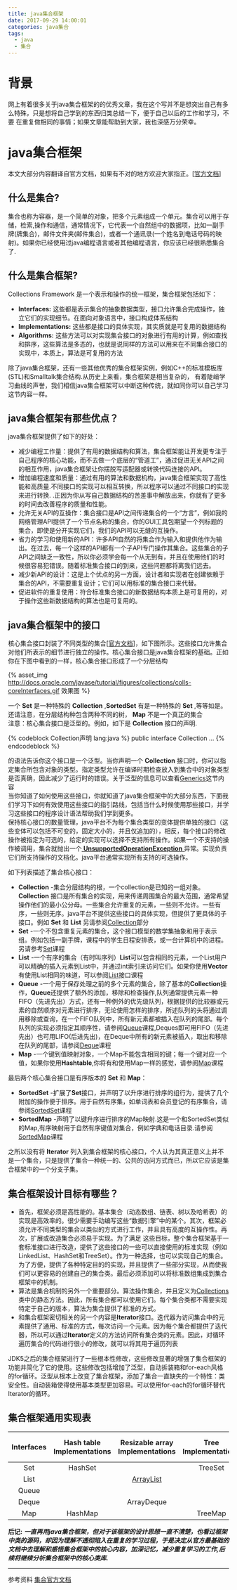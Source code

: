 ```yaml
---
title: java集合框架
date: 2017-09-29 14:00:01
categories: java集合
tags:
  - java
  - 集合
---
```


# 背景

网上有着很多关于java集合框架的的优秀文章，我在这个写并不是想突出自己有多么特殊，只是想将自己学到的东西归类总结一下，便于自己以后的工作和学习，不要
在重复做相同的事情；如果文章能帮助到大家，我也深感万分荣幸。

# java集合框架

本文大部分内容翻译自官方文档，如果有不对的地方欢迎大家指正。[[官方文档](https://docs.oracle.com/javase/tutorial/collections/intro/index.html)]

## 什么是集合?

集合也称为容器，是一个简单的对象，把多个元素组成一个单元。集合可以用于存储，检索,操作和通信，通常情况下，它代表一个自然组中的数据项，比如一副手牌(牌集合)，邮件文件夹(邮件集合)，或者一个通讯录(一个姓名到电话号码的映射)。如果你已经使用过java编程语言或者其他编程语言，你应该已经很熟悉集合了.

## 什么是集合框架?

Collections Framework 是一个表示和操作的统一框架，集合框架包括如下：

- **Interfaces:** 这些都是表示集合的抽象数据类型，接口允许集合完成操作，独立它们的实现细节。在面向对象语言中，接口构成体系结构  
- **Implementations:** 这些都是接口的具体实现，其实质就是可复用的数据结构  
- **Algorithms:** 这些方法可以对实现集合接口的对象进行有用的计算，例如查找和排序，这些算法是多态的，也就是说同样的方法可以用来在不同集合接口的实现中，本质上，算法是可复用的方法  

除了java集合框架，还有一些其他优秀的集合框架实例，例如C++的标准模板库(STL)和Smalltalk集合结构.从历史上来看，集合框架是相当复杂的，
有着陡峭学习曲线的声誉，我们相信java集合框架可以中断这种传统，就如同你可以自己学习这节内容一样。


## java集合框架有那些优点？

java集合框架提供了如下的好处：

- 减少编程工作量：提供了有用的数据结构和算法，集合框架能让开发更专注于自己程序的核心功能，而不去做一个底层的“管道工”，通过促进无关API之间的相互作用，java集合框架让你摆脱写适配器或转换代码连接的API。  
- 增加编程速度和质量：通过有用的算法和数据机构，java集合框架实现了高性能和高质量.不同接口的实现可以相互转换，所以程序可以通过不同接口的实现来进行转换.
.正因为你从写自己数据结构的苦差事中解放出来，你就有了更多的时间去改善程序的质量和性能。  
- 允许无关API的互操作：集合接口是API之间传递集合的一个“方言”，例如我的网络管理API提供了一个节点名称的集合，你的GUI工具包期望一个列标题的集合，即使是分开实现它们，我们的API可以无缝的互操作。  
- 省力的学习和使用新的API：许多API自然的将集合作为输入和提供他作为输出。在过去，每一个这样的API都有一个子API专门操作其集合。这些集合的子API之间缺乏一致性，所以你必须学会每一个从无到有，并且在使用他们的时候很容易犯错误。随着标准集合接口的到来，这些问题都将离我们远去。  
- 减少新API的设计：这是上个优点的另一方面，设计者和实现者在创建依赖于集合的API，不需要重复设计；它们可以用标准的集合接口来代替。  
- 促进软件的重复使用：符合标准集合接口的新数据结构本质上是可复用的，对于操作这些新数据结构的算法也是可复用的。

## java集合框架中的接口

核心集合接口封装了不同类型的集合[[官方文档](http://docs.oracle.com/javase/tutorial/collections/interfaces/index.html)]，如下图所示。这些接口允许集合对他们所表示的细节进行独立的操作。核心集合接口是java集合框架的基础。正如你在下图中看到的一样，核心集合接口形成了一个分层结构  

{% asset_img http://docs.oracle.com/javase/tutorial/figures/collections/colls-coreInterfaces.gif 效果图 %}

一个 **Set** 是一种特殊的 **Collection** ,**SortedSet** 有是一种特殊的 **Set** ,等等如是。还请注意，在分层结构种包含两种不同的树， **Map** 不是一个真正的集合  
注意：核心集合接口是泛型的。例如，如下是 **Collection** 接口的声明.

{% codeblock Collection声明 lang:java %}
public interface Collection<E> ...
{% endcodeblock %}

**<E>** 的语法告诉你这个接口是一个泛型。当你声明一个 **Collection** 接口时，你可以指定集合所包含对象的类型。指定类型允许在编译时期检查放入到集合中的对象类型是否真确，因此减少了运行时的错误。关于泛型的信息可以查看[Generics](http://docs.oracle.com/javase/tutorial/java/generics/index.html)这节内容  
当你知道了如何使用这些接口，你就知道了java集合框架中的大部分东西，下面我们学习下如何有效使用这些接口的指引路线，包括当什么时候使用那些接口，并学习这些接口的程序设计语法帮助我们学到更多。  
保持核心接口的数量管理，java平台不为每个集合类型的变体提供单独的接口（这些变体可以包括不可变的，固定大小的，并且仅追加的），相反，每个接口的修改操作被指定为可选的，给定的实现可以选择不支持所有操作。如果一个不支持的操作被调用，集合就抛出一个[ **UnsupportedOperationException** ](https://docs.oracle.com/javase/8/docs/api/java/lang/UnsupportedOperationException.html)异常。实现负责它们所支持操作的文档化。java平台通常实现所有支持的可选操作。  

如下列表描述了集合核心接口：

- **Collection** -集合分层结构的根，一个collection是已知的一组对象。**Collection** 接口是所有集合的实现，用来传递周围集合的最大范围，通常希望操作他们的最小公分母。一些集合允许重复的元素，一些则不允许。一些有序，一些则无序。java平台不提供这些接口的具体实现，但提供了更具体的子接口。例如 **Set** 和 **List**
另请参阅[Collection](http://docs.oracle.com/javase/tutorial/collections/interfaces/collection.html)部分
- **Set** -一个不包含重复元素的集合，这个接口模型的数学集抽象和用于表示组。例如包括一副手牌，课程中的学生日程安排表，或一台计算机中的进程。另请参考[Set](http://docs.oracle.com/javase/tutorial/collections/interfaces/set.html)课程
- **List** -一个有序的集合（有时叫序列）**List**可以包含相同的元素，一个List用户可以精确的插入元素到List中，并通过int索引来访问它们。如果你使用**Vector**有使用List相同的味道，可以参阅[List](http://docs.oracle.com/javase/tutorial/collections/interfaces/list.html)接口课程
- **Queue** -一个用于保存处理之前的多个元素的集合，除了基本的**Collection**操作，**Queue**还提供了额外的添加，移除和检查操作,队列通常提供元素一种FIFO（先进先出）方式，还有一种例外的优先级队列，根据提供的比较器或元素的自然顺序对元素进行排序，无论使用怎样的排序，所述队列的头将通过调用移除或查询，在一个FIFO队列中，所有新元素都被插入在队列的尾部。每个队列的实现必须指定其顺序性，请参阅[Queue](http://docs.oracle.com/javase/tutorial/collections/interfaces/queue.html)课程,Deques即可用FIFO（先进先出）也可用LIFO(后进先出)，在Deque中所有的新元素被插入，取出和移除在队列的尾部，请参阅[Deque](http://docs.oracle.com/javase/tutorial/collections/interfaces/deque.html)课程
- **Map** -一个键到值映射对象，一个Map不能包含相同的键；每一个键对应一个值，如果你使用**Hashtable**,你将有和使用Map一样的感觉，请参阅[Map](http://docs.oracle.com/javase/tutorial/collections/interfaces/map.html)课程

最后两个核心集合接口是有序版本的 **Set** 和 **Map**：

- **SortedSet** -扩展了**Set**接口，并声明了以升序进行排序的组行为，提供了几个附加的操作便于排序。用于自然有序集，如单词表和会员登记的有序集合，请参阅[SortedSet](http://docs.oracle.com/javase/tutorial/collections/interfaces/sorted-set.html)课程
- **SortedMap** -声明了以键升序进行排序的Map映射.这是一个和SortedSet类似的Map,有序映射用于自然有序键值对集合，例如字典和电话目录.请参阅[SortedMap](http://docs.oracle.com/javase/tutorial/collections/interfaces/sorted-map.html)课程

之所以没有将 **Iterator** 列入到集合框架的核心接口，个人认为其真正意义上并不是一个集合，只是提供了集合一种统一的、公共的访问方式而已，所以它应该是集合框架中的一个分支子集。

## 集合框架设计目标有哪些？

- 首先，框架必须是高性能的。基本集合（动态数组、链表、树以及哈希表）的实现是高效率的。很少需要手动编写这些“数据引擎”中的某个。其次，框架必须允许不同类型的集合以类似的方式进行工作，并且具有高度的互操作性。再次，扩展或改造集合必须易于实现。为了满足 这些目标，整个集合框架基于一套标准接口进行改造，提供了这些接口的一些可以直接使用的标准实现（例如LinkedList、HashSet和TreeSet）。作为一种选择，也可以实现自己的集合。为了方便，提供了各种特定目的的实现，并且提供了一些部分实现，从而使我们可以更容易的创建自己的集合类。最后必须添加可以将标准数组集成到集合框架中的机制。
- 算法是集合机制的另外一个重要部分。算法操作集合，并且定义为[Collections](http://docs.oracle.com/javase/7/docs/api/java/util/Collections.html)类中的静态方法。因此，所有集合都可以使用它们。每个集合类都不需要实现特定于自己的版本，算法为集合提供了标准的方式。
- 和集合框架密切相关的另一个内容是**Iterator**接口。迭代器为访问集合中的元素提供了通用、标准的方式，每次访问一个元素。因为每个集合都提供了迭代器，所以可以通过**Iterator**定义的方法访问所有集合类的元素。因此，对循环遍历集合的代码进行很小的修改，就可以将其用于遍历列表

JDK5之后的集合框架进行了一些根本性修改，这些修改显著的增强了集合框架的功能并简化了它的使用。这些修改包括增加了泛型，自动拆装箱和for-each风格的for循环。泛型从根本上改变了集合框架，添加了集合一直缺失的一个特性：类安全性。自动装箱使得使用基本类型更加容易。可以使用for-each的for循环替代Iterator的循环。

## 集合框架通用实现表

| Interfaces | Hash table Implementations | Resizable array Implementations | Tree Implementations | Linked list Implementations|Hash table + Linked list Implementations |
| :---: | :---: | :---: | :---: | :---: | :---: |
| Set | HashSet | | TreeSet | | LinkedHashSet |
| List | | [ArrayList](http://thinkdevos.net/blog/20160918/java-collections-framework-arraylist/) | | LinkedList | |
| Queue | | | | | |
| Deque | | ArrayDeque | | LinkedList | |
| Map | HashMap | | TreeMap | | LinkedHashMap |

**后记:** ***一直再用java集合框架，但对于该框架的设计思想一直不清楚，也看过框架中类的源码，却因为理解不透彻陷入在重复的学习过程，于是决定从官方最基础的文档中去理解和感悟集合框架中的核心内容，加深记忆，减少重复学习的工作,后续将继续分析集合框架中的核心类库.***

---
参考资料
[集合官方文档](http://docs.oracle.com/javase/tutorial/collections/interfaces/index.html)
